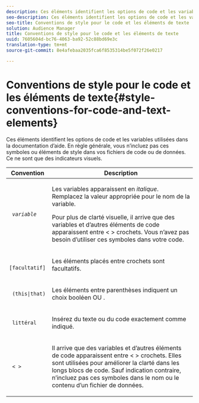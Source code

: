 ```yaml
---
description: Ces éléments identifient les options de code et les variables utilisées dans la documentation d’aide. En règle générale, vous n’incluez pas ces symboles ou éléments de style dans vos fichiers de code ou de données. Ce ne sont que des indicateurs visuels.
seo-description: Ces éléments identifient les options de code et les variables utilisées dans la documentation d’aide. En règle générale, vous n’incluez pas ces symboles ou éléments de style dans vos fichiers de code ou de données. Ce ne sont que des indicateurs visuels.
seo-title: Conventions de style pour le code et les éléments de texte
solution: Audience Manager
title: Conventions de style pour le code et les éléments de texte
uuid: 7605604d-bc76-4063-ba92-52c88bd69e3c
translation-type: tm+mt
source-git-commit: 8e4afebaa2035fca6f8535314be5f072f26e0217

---
```



# Conventions de style pour le code et les éléments de texte{#style-conventions-for-code-and-text-elements}

Ces éléments identifient les options de code et les variables utilisées dans la documentation d’aide. En règle générale, vous n’incluez pas ces symboles ou éléments de style dans vos fichiers de code ou de données. Ce ne sont que des indicateurs visuels.

<table id="table_EBEF9490D90041BD8B7ABE3AF1AF35B6"> 
 <thead> 
  <tr> 
   <th colname="col1" class="entry"> Convention </th> 
   <th colname="col2" class="entry"> Description </th> 
  </tr> 
 </thead>
 <tbody> 
  <tr> 
   <td colname="col1"> <p> <code> <i>variable</i></code> </p> </td> 
   <td colname="col2"> <p>Les variables apparaissent en <i>italique</i>. Remplacez la valeur appropriée pour le nom de la variable. </p> <p>Pour plus de clarté visuelle, il arrive que des variables et d’autres éléments de code apparaissent entre &lt; &gt; crochets. Vous n’avez pas besoin d’utiliser ces symboles dans votre code. </p> </td> 
  </tr> 
  <tr> 
   <td colname="col1"> <p> <code> [facultatif]</code> </p> </td> 
   <td colname="col2"> <p>Les éléments placés entre crochets sont facultatifs. </p> </td> 
  </tr> 
  <tr> 
   <td colname="col1"> <p> <code> (this|that) </code> </p> </td> 
   <td colname="col2"> <p>Les éléments entre parenthèses indiquent un choix booléen <span class="wintitle"> OU</span> . </p> </td> 
  </tr> 
  <tr> 
   <td colname="col1"> <p> <code> littéral</code> </p> </td> 
   <td colname="col2"> <p>Insérez du texte ou du code exactement comme indiqué. </p> </td> 
  </tr> 
  <tr> 
   <td colname="col1"> <p> <code> &lt; &gt;</code> </p> </td> 
   <td colname="col2"> <p>Il arrive que des variables et d’autres éléments de code apparaissent entre &lt; &gt; crochets. Elles sont utilisées pour améliorer la clarté dans les longs blocs de code. Sauf indication contraire, n’incluez pas ces symboles dans le nom ou le contenu d’un fichier de données. </p> </td> 
  </tr> 
 </tbody> 
</table>

